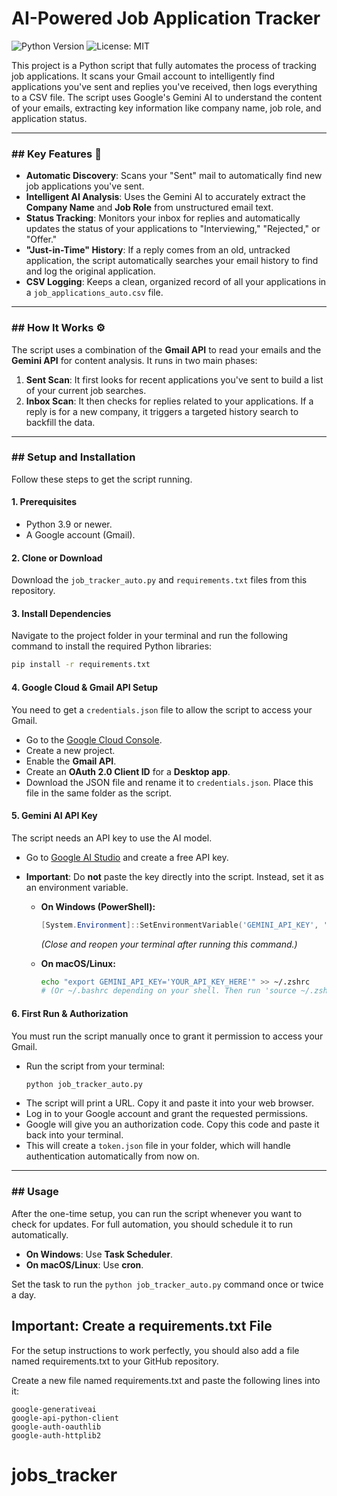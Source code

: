 # AI-Powered Job Application Tracker

![Python Version](https://img.shields.io/badge/python-3.9+-blue.svg)
![License: MIT](https://img.shields.io/badge/License-MIT-yellow.svg)

This project is a Python script that fully automates the process of tracking job applications. It scans your Gmail account to intelligently find applications you've sent and replies you've received, then logs everything to a CSV file. The script uses Google's Gemini AI to understand the content of your emails, extracting key information like company name, job role, and application status.

---
### ## Key Features 🚀

* **Automatic Discovery**: Scans your "Sent" mail to automatically find new job applications you've sent.
* **Intelligent AI Analysis**: Uses the Gemini AI to accurately extract the **Company Name** and **Job Role** from unstructured email text.
* **Status Tracking**: Monitors your inbox for replies and automatically updates the status of your applications to "Interviewing," "Rejected," or "Offer."
* **"Just-in-Time" History**: If a reply comes from an old, untracked application, the script automatically searches your email history to find and log the original application.
* **CSV Logging**: Keeps a clean, organized record of all your applications in a `job_applications_auto.csv` file.

---
### ## How It Works ⚙️

The script uses a combination of the **Gmail API** to read your emails and the **Gemini API** for content analysis. It runs in two main phases:
1.  **Sent Scan**: It first looks for recent applications you've sent to build a list of your current job searches.
2.  **Inbox Scan**: It then checks for replies related to your applications. If a reply is for a new company, it triggers a targeted history search to backfill the data.

---
### ## Setup and Installation

Follow these steps to get the script running.

#### 1. Prerequisites
* Python 3.9 or newer.
* A Google account (Gmail).

#### 2. Clone or Download
Download the `job_tracker_auto.py` and `requirements.txt` files from this repository.

#### 3. Install Dependencies
Navigate to the project folder in your terminal and run the following command to install the required Python libraries:
```bash
pip install -r requirements.txt
```

#### 4. Google Cloud & Gmail API Setup
You need to get a `credentials.json` file to allow the script to access your Gmail.
* Go to the [Google Cloud Console](https://console.cloud.google.com/).
* Create a new project.
* Enable the **Gmail API**.
* Create an **OAuth 2.0 Client ID** for a **Desktop app**.
* Download the JSON file and rename it to `credentials.json`. Place this file in the same folder as the script.

#### 5. Gemini AI API Key
The script needs an API key to use the AI model.
* Go to [Google AI Studio](https://aistudio.google.com/app/apikey) and create a free API key.
* **Important**: Do **not** paste the key directly into the script. Instead, set it as an environment variable.

    * **On Windows (PowerShell):**
        ```powershell
        [System.Environment]::SetEnvironmentVariable('GEMINI_API_KEY', 'YOUR_API_KEY_HERE', 'User')
        ```
        *(Close and reopen your terminal after running this command.)*

    * **On macOS/Linux:**
        ```bash
        echo "export GEMINI_API_KEY='YOUR_API_KEY_HERE'" >> ~/.zshrc
        # (Or ~/.bashrc depending on your shell. Then run 'source ~/.zshrc')
        ```

#### 6. First Run & Authorization
You must run the script manually once to grant it permission to access your Gmail.
* Run the script from your terminal:
    ```bash
    python job_tracker_auto.py
    ```
* The script will print a URL. Copy it and paste it into your web browser.
* Log in to your Google account and grant the requested permissions.
* Google will give you an authorization code. Copy this code and paste it back into your terminal.
* This will create a `token.json` file in your folder, which will handle authentication automatically from now on.

---
### ## Usage

After the one-time setup, you can run the script whenever you want to check for updates. For full automation, you should schedule it to run automatically.

* **On Windows**: Use **Task Scheduler**.
* **On macOS/Linux**: Use **cron**.

Set the task to run the `python job_tracker_auto.py` command once or twice a day.

## Important: Create a requirements.txt File

For the setup instructions to work perfectly, you should also add a file named requirements.txt to your GitHub repository.

Create a new file named requirements.txt and paste the following lines into it:

```
google-generativeai
google-api-python-client
google-auth-oauthlib
google-auth-httplib2
```
# jobs_tracker
